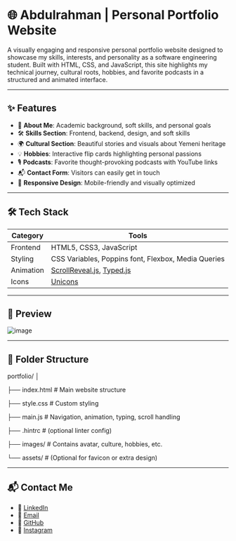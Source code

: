 # 🌐 Abdulrahman | Personal Portfolio Website

A visually engaging and responsive personal portfolio website designed to showcase my skills, interests, and personality as a software engineering student. Built with HTML, CSS, and JavaScript, this site highlights my technical journey, cultural roots, hobbies, and favorite podcasts in a structured and animated interface.

---

## ✨ Features

- 🎯 **About Me**: Academic background, soft skills, and personal goals
- 🛠️ **Skills Section**: Frontend, backend, design, and soft skills
- 🌍 **Cultural Section**: Beautiful stories and visuals about Yemeni heritage
- 💡 **Hobbies**: Interactive flip cards highlighting personal passions
- 🎙️ **Podcasts**: Favorite thought-provoking podcasts with YouTube links
- 📬 **Contact Form**: Visitors can easily get in touch
- 📱 **Responsive Design**: Mobile-friendly and visually optimized

---

## 🛠 Tech Stack

| Category   | Tools |
|------------|-------|
| Frontend   | HTML5, CSS3, JavaScript |
| Styling    | CSS Variables, Poppins font, Flexbox, Media Queries |
| Animation  | [ScrollReveal.js](https://scrollrevealjs.org), [Typed.js](https://mattboldt.com/demos/typed-js/) |
| Icons      | [Unicons](https://iconscout.com/unicons) |

---

## 📸 Preview

![image](https://github.com/user-attachments/assets/a0293c25-9fab-4320-98a0-99775ee4e9ef)

---

## 📂 Folder Structure

portfolio/
│

├── index.html # Main website structure

├── style.css # Custom styling

├── main.js # Navigation, animation, typing, scroll handling

├── .hintrc # (optional linter config)

├── images/ # Contains avatar, culture, hobbies, etc.

└── assets/ # (Optional for favicon or extra design)

---

## 📬 Contact Me

- 💼 [LinkedIn](https://www.linkedin.com/in/abdulrahman-alrawdhi)
- 📧 [Email](mailto:abdullrahmannx@gmail.com)
- 🐙 [GitHub](https://github.com/abdulrahman-abdulkarem)
- 📸 [Instagram](https://instagram.com/q_mdc)
